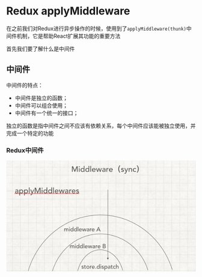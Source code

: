 # Redux applyMiddleware

在之前我们对Redux进行异步操作的时候，使用到了`applyMiddleware(thunk)`中间件机制，它是帮助React扩展其功能的重要方法

首先我们要了解什么是中间件

## 中间件

中间件的特点：

* 中间件是独立的函数；
* 中间件可以组合使用；
* 中间件有一个统一的接口；

独立的函数是指中间件之间不应该有依赖关系，每个中间件应该能被独立使用，并完成一个特定的功能

### Redux中间件

![](../../.gitbook/assets/20160206132838_571.png)

